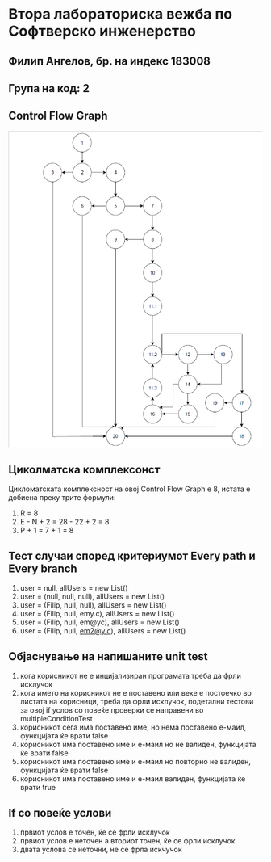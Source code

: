 # Втора лабораториска вежба по Софтверско инженерство

## Филип Ангелов, бр. на индекс 183008

## Група на код: 2

## Control Flow Graph
![](CFG.png)

## Циколматска комплексонст 
Цикломатската комплексност на овој Control Flow Graph е 8, истата е добиена 
преку трите формули:
1. R = 8
2. E - N + 2 = 28 - 22 + 2 = 8
3. P + 1 = 7 + 1 = 8

## Тест случаи според критериумот Every path и Every branch
1. user = null, allUsers = new List()
2. user = (null, null,  null), allUsers = new List()
3. user = (Filip, null,  null), allUsers = new List()
4. user = (Filip, null,  emy.c), allUsers = new List()
5. user = (Filip, null,  em@yc), allUsers = new List()
6. user = (Filip, null,  em2@y.c), allUsers = new List()

## Објаснување на напишаните unit test
1. кога корисникот не е инцијализиран програмата треба да фрли исклучок
2. кога името на корисникот не е поставено или веке е постоечко во листата на
корисници, треба да фрли исклучок, подетални тестови за овој if услов со
повеќе проверки се направени во multipleConditionTest
3. корисникот сега има поставено име, но нема поставено е-маил, функцијата ќе
врати false
4. корисникот има поставено име и е-маил но не валиден, функцијата ќе врати false
5. корисникот има поставено име и е-маил но повторно не валиден, функцијата ќе врати false
6. корисникот има поставено име и е-маил валиден, функцијата ќе врати true

## If со повеќе услови
1. првиот услов е точен, ќе се фрли исклучок
2. првиот услов е неточен а вториот точен, ќе се фрли исклучок
3. двата услова се неточни, не се фрла искчучок 
